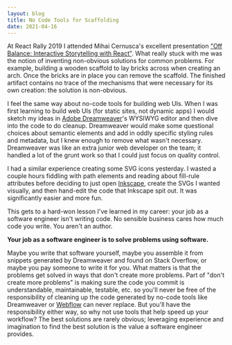 ```yaml
---
layout: blog
title: No Code Tools for Scaffolding
date: 2021-04-16
---
```


At React Rally 2019 I attended Mihai Cernusca's excellent presentation ["Off Balance: Interactive Storytelling with React"](https://www.youtube.com/watch?v=CqQX_pIAJug). What really stuck with me was the notion of inventing non-obvious solutions for common problems. For example, building a wooden scaffold to lay bricks across when creating an arch. Once the bricks are in place you can remove the scaffold. The finished artifact contains no trace of the mechanisms that were necessary for its own creation: the solution is non-obvious.

I feel the same way about no-code tools for building web UIs. When I was first learning to build web UIs (for static sites, not dynamic apps) I would sketch my ideas in [Adobe Dreamweaver](https://www.adobe.com/products/dreamweaver.html)'s WYSIWYG editor and then dive into the code to do cleanup. Dreamweaver would make some questional choices about semantic elements and add in oddly specific styling rules and metadata, but I knew enough to remove what wasn't necessary. Dreamweaver was like an extra junior web developer on the team; it handled a lot of the grunt work so that I could just focus on quality control.

I had a similar experience creating some SVG icons yesterday. I wasted a couple hours fiddling with path elements and reading about fill-rule attributes before deciding to just open [Inkscape](https://inkscape.org/), create the SVGs I wanted visually, and then hand-edit the code that Inkscape spit out. It was significantly easier and more fun.

This gets to a hard-won lesson I've learned in my career: your job as a software engineer isn't writing code. No sensible business cares how much code you write. You aren't an author. 

**Your job as a software engineer is to solve problems using software.** 

Maybe you write that software yourself, maybe you assemble it from snippets generated by Dreamweaver and found on Stack Overflow, or maybe you pay someone to write it for you. What matters is that the problems get solved in ways that don't create more problems. Part of "don't create more problems" is making sure the code you commit is understandable, maintainable, testable, etc. so you'll never be free of the responsibility of cleaning up the code generated by no-code tools like Dreamweaver or [Webflow](https://webflow.com/) can never replace. But you'll have the responsibility either way, so why not use tools that help speed up your workflow? The best solutions are rarely obvious; leveraging experience and imagination to find the best solution is the value a software engineer provides.

